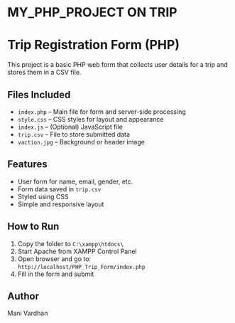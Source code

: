 # MY_PHP_PROJECT ON TRIP
# Trip Registration Form (PHP)

This project is a basic PHP web form that collects user details for a trip and stores them in a CSV file.

## Files Included

- `index.php` – Main file for form and server-side processing  
- `style.css` – CSS styles for layout and appearance  
- `index.js` – (Optional) JavaScript file  
- `trip.csv` – File to store submitted data  
- `vaction.jpg` – Background or header image  

## Features

- User form for name, email, gender, etc.
- Form data saved in `trip.csv`
- Styled using CSS
- Simple and responsive layout

## How to Run

1. Copy the folder to `C:\xampp\htdocs\`
2. Start Apache from XAMPP Control Panel
3. Open browser and go to:  
   `http://localhost/PHP_Trip_Form/index.php`
4. Fill in the form and submit

## Author

Mani Vardhan
